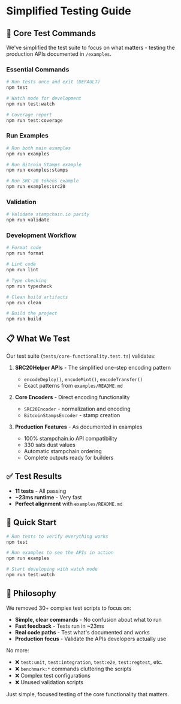 # Simplified Testing Guide

## 🎯 Core Test Commands

We've simplified the test suite to focus on what matters - testing the production APIs documented in `/examples`.

### Essential Commands

```bash
# Run tests once and exit (DEFAULT)
npm test

# Watch mode for development
npm run test:watch

# Coverage report
npm run test:coverage
```

### Run Examples

```bash
# Run both main examples
npm run examples

# Run Bitcoin Stamps example
npm run examples:stamps

# Run SRC-20 tokens example
npm run examples:src20
```

### Validation

```bash
# Validate stampchain.io parity
npm run validate
```

### Development Workflow

```bash
# Format code
npm run format

# Lint code
npm run lint

# Type checking
npm run typecheck

# Clean build artifacts
npm run clean

# Build the project
npm run build
```

## 📋 What We Test

Our test suite (`tests/core-functionality.test.ts`) validates:

1. **SRC20Helper APIs** - The simplified one-step encoding pattern
   - `encodeDeploy()`, `encodeMint()`, `encodeTransfer()`
   - Exact patterns from `examples/README.md`

2. **Core Encoders** - Direct encoding functionality
   - `SRC20Encoder` - normalization and encoding
   - `BitcoinStampsEncoder` - stamp creation

3. **Production Features** - As documented in examples
   - 100% stampchain.io API compatibility
   - 330 sats dust values
   - Automatic stampchain ordering
   - Complete outputs ready for builders

## ✅ Test Results

- **11 tests** - All passing
- **~23ms runtime** - Very fast
- **Perfect alignment** with `examples/README.md`

## 🚀 Quick Start

```bash
# Run tests to verify everything works
npm test

# Run examples to see the APIs in action
npm run examples

# Start developing with watch mode
npm run test:watch
```

## 📝 Philosophy

We removed 30+ complex test scripts to focus on:

- **Simple, clear commands** - No confusion about what to run
- **Fast feedback** - Tests run in ~23ms
- **Real code paths** - Test what's documented and works
- **Production focus** - Validate the APIs developers actually use

No more:

- ❌ `test:unit`, `test:integration`, `test:e2e`, `test:regtest`, etc.
- ❌ `benchmark:*` commands cluttering the scripts
- ❌ Complex test configurations
- ❌ Unused validation scripts

Just simple, focused testing of the core functionality that matters.
